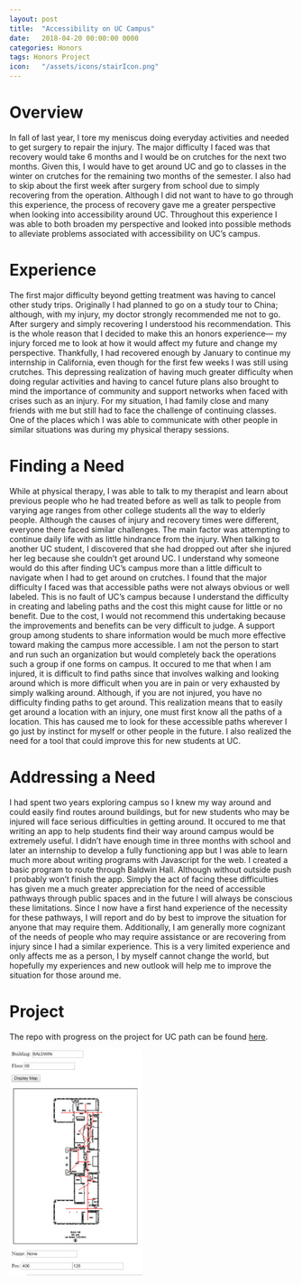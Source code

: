```yaml
---
layout: post
title:  "Accessibility on UC Campus"
date:   2018-04-20 00:00:00 0000
categories: Honors
tags: Honors Project 
icon:   "/assets/icons/stairIcon.png"
---
```


# Overview

In fall of last year, I tore my meniscus doing everyday activities and needed to get surgery to repair the injury. The major difficulty I faced was that recovery would take 6 months and I would be on crutches for the next two months. Given this, I would have to get around UC and go to classes in the winter on crutches for the remaining two months of the semester. I also had to skip about the first week after surgery from school due to simply recovering from the operation. Although I did not want to have to go through this experience, the process of recovery gave me a greater perspective when looking into accessibility around UC. Throughout this experience I was able to both broaden my perspective and looked into possible methods to alleviate problems associated with accessibility on UC’s campus.

# Experience

The first major difficulty beyond getting treatment was having to cancel other study trips. Originally I had planned to go on a study tour to China; although, with my injury, my doctor strongly recommended me not to go. After surgery and simply recovering I understood his recommendation. This is the whole reason that I decided to make this an honors experience— my injury forced me to look at how it would affect my future and change my perspective. Thankfully, I had recovered enough by January to continue my internship in California, even though for the first few weeks I was still using crutches. This depressing realization of having much greater difficulty when doing regular activities and having to cancel future plans also brought to mind the importance of community and support networks when faced with crises such as an injury. For my situation, I had family close and many friends with me but still had to face the challenge of continuing classes. One of the places which I was able to communicate with other people in similar situations was during my physical therapy sessions.

# Finding a Need

While at physical therapy, I was able to talk to my therapist and learn about previous people who he had treated before as well as talk to people from varying age ranges from other college students all the way to elderly people. Although the causes of injury and recovery times were different, everyone there faced similar challenges. The main factor was attempting to continue daily life with as little hindrance from the injury. When talking to another UC student, I discovered that she had dropped out after she injured her leg because she couldn’t get around UC. I understand why someone would do this after finding UC’s campus more than a little difficult to navigate when I had to get around on crutches. I found that the major difficulty I faced was that accessible paths were not always obvious or well labeled. This is no fault of UC’s campus because I understand the difficulty in creating and labeling paths and the cost this might cause for little or no benefit. Due to the cost, I would not recommend this undertaking because the improvements and benefits can be very difficult to judge. A support group among students to share information would be much more effective toward making the campus more accessible. I am not the person to start and run such an organization but would completely back the operations such a group if one forms on campus. It occured to me that when I am injured, it is difficult to find paths since that involves walking and looking around which is more difficult when you are in pain or very exhausted by simply walking around. Although, if you are not injured, you have no difficulty finding paths to get around. This realization means that to easily get around a location with an injury, one must first know all the paths of a location. This has caused me to look for these accessible paths wherever I go just by instinct for myself or other people in the future. I also realized the need for a tool that could improve this for new students at UC.

# Addressing a Need

I had spent two years exploring campus so I knew my way around and could easily find routes around buildings, but for new students who may be injured will face serious difficulties in getting around. It occured to me that writing an app to help students find their way around campus would be extremely useful. I didn’t have enough time in three months with school and later an internship to develop a fully functioning app but I was able to learn much more about writing programs with Javascript for the web. I created a basic program to route through Baldwin Hall. Although without outside push I probably won’t finish the app. Simply the act of facing these difficulties has given me a much greater appreciation for the need of accessible pathways through public spaces and in the future I will always be conscious these limitations. Since I now have a first hand experience of the necessity for these pathways, I will report and do by best to improve the situation for anyone that may require them. Additionally, I am generally more cognizant of the needs of people who may require assistance or are recovering from injury since I had a similar experience. This is a very limited experience and only affects me as a person, I by myself cannot change the world, but hopefully my experiences and new outlook will help me to improve the situation for those around me.

# Project

The repo with progress on the project for UC path can be found [here](https://github.com/nicholas-maltbie/UC-Path-Program).

![Knee Program Prototype](/assets/projects/knee-project/knee.jpg)
